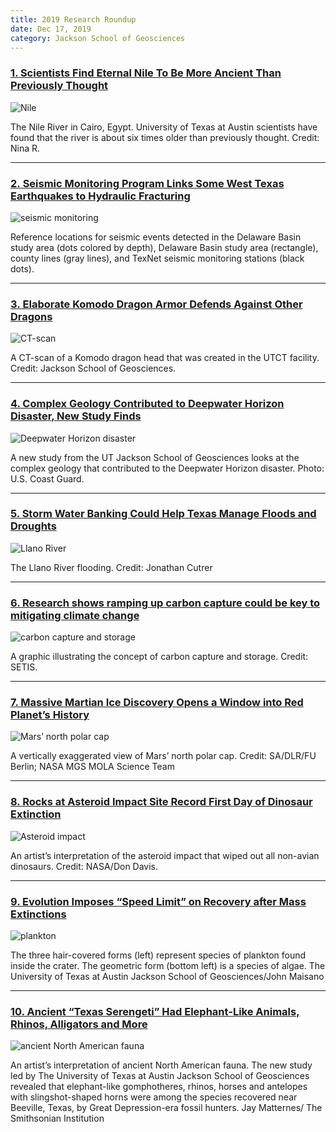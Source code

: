 ```yaml
--- 
title: 2019 Research Roundup
date: Dec 17, 2019
category: Jackson School of Geosciences
---
```


### **[1\. Scientists Find Eternal Nile To Be More Ancient Than Previously Thought](http://www.jsg.utexas.edu/news/2019/11/scientists-find-eternal-nile-to-be-more-ancient-than-previously-thought/)**

![Nile](http://research.utexas.edu/showcase/assets/js/fileman/Uploads/33022849338_72599ca518_k.jpg)

The Nile River in Cairo, Egypt. University of Texas at Austin scientists have found that the river is about six times older than previously thought. Credit: Nina R.

* * *

### [**2. Seismic Monitoring Program Links Some West Texas Earthquakes to Hydraulic Fracturing**](http://www.jsg.utexas.edu/news/2019/10/seismic-monitoring-program-links-some-west-texas-earthquakes-to-hydraulic-fracturing/)

![seismic monitoring](http://research.utexas.edu/showcase/assets/js/fileman/Uploads/jgrb53770-fig-0004-m.jpg)

Reference locations for seismic events detected in the Delaware Basin study area (dots colored by depth), Delaware Basin study area (rectangle), county lines (gray lines), and TexNet seismic monitoring stations (black dots).

* * *

### [3. Elaborate Komodo Dragon Armor Defends Against Other Dragons](http://www.jsg.utexas.edu/news/2019/09/elaborate-komodo-dragon-armor-defends-against-other-dragons/)

![CT-scan](http://research.utexas.edu/showcase/assets/js/fileman/Uploads/Outreach-Meetng-Tomography.jpg)

A CT-scan of a Komodo dragon head that was created in the UTCT facility. Credit: Jackson School of Geosciences.

* * *

### [4\. Complex Geology Contributed to Deepwater Horizon Disaster, New Study Finds](http://www.jsg.utexas.edu/news/2019/05/complex-geology-contributed-to-deepwater-horizon-disaster-new-study-finds/)

![Deepwater Horizon disaster](http://research.utexas.edu/showcase/assets/js/fileman/Uploads/4543311558_3d97a552b7_o.jpg)

A new study from the UT Jackson School of Geosciences looks at the complex geology that contributed to the Deepwater Horizon disaster. Photo: U.S. Coast Guard.

* * *

### [5\. Storm Water Banking Could Help Texas Manage Floods and Droughts](http://www.jsg.utexas.edu/news/2019/05/storm-water-banking-could-help-texas-manage-floods-and-droughts/)

![Llano River](http://research.utexas.edu/showcase/assets/js/fileman/Uploads/43185187420_b5526b3ce0_k.jpg)

The Llano River flooding. Credit: Jonathan Cutrer

* * *

### [6\. Research shows ramping up carbon capture could be key to mitigating climate change](http://www.jsg.utexas.edu/news/2019/12/research-shows-ramping-up-carbon-capture-could-be-key-to-mitigating-climate-change/)

![carbon capture and storage](http://research.utexas.edu/showcase/assets/js/fileman/Uploads/CCS_EDITS.jpg)

A graphic illustrating the concept of carbon capture and storage. Credit: SETIS.

* * *

### [7\. Massive Martian Ice Discovery Opens a Window into Red Planet’s History](http://www.jsg.utexas.edu/news/2019/05/massive-martian-ice-discovery-opens-a-window-into-red-planets-history/)

![Mars’ north polar cap](http://research.utexas.edu/showcase/assets/js/fileman/Uploads/Perspective_view_of_Chasma_Boreale.jpg)

A vertically exaggerated view of Mars’ north polar cap. Credit: SA/DLR/FU Berlin; NASA MGS MOLA Science Team

* * *

### [8\. Rocks at Asteroid Impact Site Record First Day of Dinosaur Extinction](http://www.jsg.utexas.edu/news/2019/09/rocks-at-asteroid-impact-site-record-first-day-of-dinosaur-extinction/)

![Asteroid impact](http://research.utexas.edu/showcase/assets/js/fileman/Uploads/Asteroid-impact.jpg)

An artist’s interpretation of the asteroid impact that wiped out all non-avian dinosaurs. Credit: NASA/Don Davis.

* * *

### [9\. Evolution Imposes “Speed Limit” on Recovery after Mass Extinctions](http://www.jsg.utexas.edu/news/2019/04/evolution-imposes-speed-limit-on-recovery-after-mass-extinctions/)

![plankton](http://research.utexas.edu/showcase/assets/js/fileman/Uploads/Best-Plankton_no-frame.jpg)

The three hair-covered forms (left) represent species of plankton found inside the crater. The geometric form (bottom left) is a species of algae. The University of Texas at Austin Jackson School of Geosciences/John Maisano

* * *

### [10\. Ancient “Texas Serengeti” Had Elephant-Like Animals, Rhinos, Alligators and More](http://www.jsg.utexas.edu/news/2019/04/ancient-texas-serengeti-had-elephant-like-animals-rhinos-alligators-and-more/)

![ancient North American fauna](http://research.utexas.edu/showcase/assets/js/fileman/Uploads/n.american-fauna.jpg)

An artist’s interpretation of ancient North American fauna. The new study led by The University of Texas at Austin Jackson School of Geosciences revealed that elephant-like gomphotheres, rhinos, horses and antelopes with slingshot-shaped horns were among the species recovered near Beeville, Texas, by Great Depression-era fossil hunters. Jay Matternes/ The Smithsonian Institution